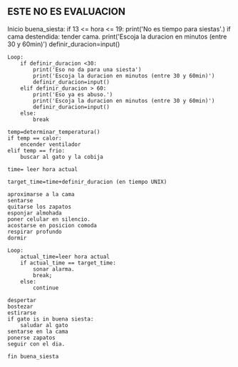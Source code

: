 ## ESTE NO ES EVALUACION

Inicio buena_siesta:
    if 13 <= hora <= 19:
        print('No es tiempo para siestas'.)
    if cama destendida:
        tender cama.
    print('Escoja la duracion en minutos (entre 30 y 60min)')
    definir_duracion=input()

    Loop:
        if definir_duracion <30:
            print('Eso no da para una siesta')
            print('Escoja la duracion en minutos (entre 30 y 60min)')
            definir_duracion=input()
        elif definir_duracion > 60:
            print('Eso ya es abuso.')
            print('Escoja la duracion en minutos (entre 30 y 60min)')
            definir_duracion=input()
        else:
            break

    temp=determinar_temperatura()
    if temp == calor:
        encender ventilador
    elif temp == frio:
        buscar al gato y la cobija

    time= leer hora actual

    target_time=time+definir_duracion (en tiempo UNIX)

    aproximarse a la cama
    sentarse
    quitarse los zapatos
    esponjar almohada
    poner celular en silencio.
    acostarse en posicion comoda
    respirar profundo
    dormir

    Loop:
        actual_time=leer hora actual
        if actual_time == target_time:
            sonar alarma.
            break;
        else:
            continue
    
    despertar
    bostezar
    estirarse
    if gato is in buena siesta:
        saludar al gato
    sentarse en la cama
    ponerse zapatos
    seguir con el dia.
    
    fin buena_siesta
